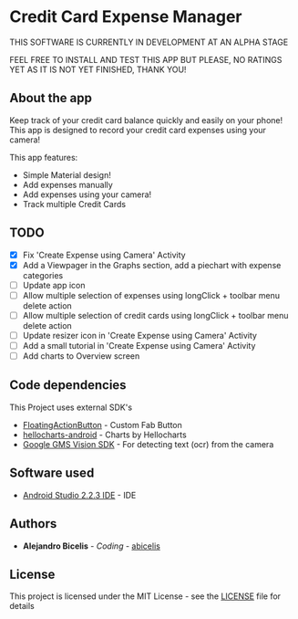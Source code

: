 # Credit Card Expense Manager #




THIS SOFTWARE IS CURRENTLY IN DEVELOPMENT AT AN ALPHA STAGE

FEEL FREE TO INSTALL AND TEST THIS APP BUT PLEASE, NO RATINGS YET
AS IT IS NOT YET FINISHED, THANK YOU!


## About the app

Keep track of your credit card balance quickly and easily on your phone! This app is designed to record your credit card expenses using your camera!

This app features:

- Simple Material design!
- Add expenses manually
- Add expenses using your camera!
- Track multiple Credit Cards

## TODO

- [X] Fix 'Create Expense using Camera' Activity
- [X] Add a Viewpager in the Graphs section, add a piechart with expense categories
- [ ] Update app icon
- [ ] Allow multiple selection of expenses using longClick + toolbar menu delete action
- [ ] Allow multiple selection of credit cards using longClick + toolbar menu delete action
- [ ] Update resizer icon in 'Create Expense using Camera' Activity
- [ ] Add a small tutorial in 'Create Expense using Camera' Activity
- [ ] Add charts to Overview screen

## Code dependencies

This Project uses external SDK's

* [FloatingActionButton](https://github.com/Clans/FloatingActionButton) - Custom Fab Button
* [hellocharts-android](https://github.com/lecho/hellocharts-android) - Charts by Hellocharts
* [Google GMS Vision SDK](https://developers.google.com/android/reference/com/google/android/gms/vision/package-summary) - For detecting text (ocr) from the camera

## Software used

* [Android Studio 2.2.3 IDE](https://developer.android.com/studio/index.html) - IDE


## Authors

* **Alejandro Bicelis** - *Coding* - [abicelis](https://github.com/abicelis)

## License

This project is licensed under the MIT License - see the [LICENSE](https://github.com/abicelis/ElectronicLoad/blob/master/LICENSE) file for details

